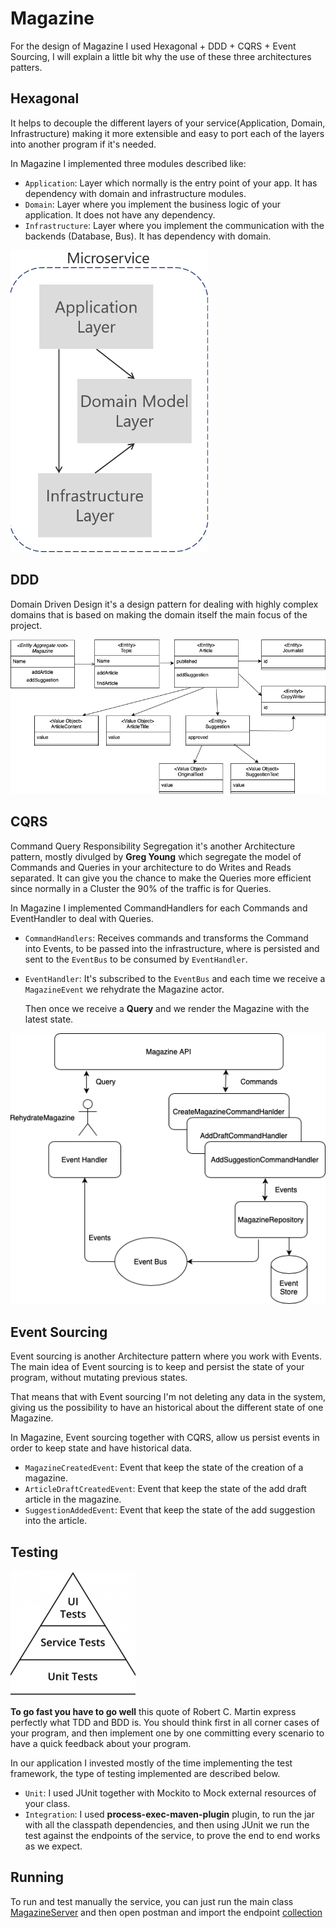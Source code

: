 # Magazine

For the design of Magazine I used Hexagonal + DDD + CQRS + Event Sourcing, I will explain a little bit why the use of these three architectures patters.

## Hexagonal

It helps to decouple the different layers of your service(Application, Domain, Infrastructure) making it more extensible and easy to port each of the layers into another program if it's needed.

In Magazine I implemented three modules described like:

* ```Application```: Layer which normally is the entry point of your app. It has dependency with domain and infrastructure modules.
* ```Domain```: Layer where you implement the business logic of your application. It does not have any dependency.
* ```Infrastructure```: Layer where you implement the communication with the backends (Database, Bus). It has dependency with domain.

![My image](img/ddd.png)
## DDD

Domain Driven Design it's a design pattern for dealing with highly complex domains that is based on making the domain itself the main focus of the project.

![My image](img/ddd_diagram.png)

## CQRS

Command Query Responsibility Segregation it's another Architecture pattern, mostly divulged by **Greg Young** which segregate the model of Commands and Queries
in your architecture to do Writes and Reads separated. It can give you the chance to make the Queries more efficient since normally in a Cluster the 90% of the traffic
is for Queries.
 
In Magazine I implemented CommandHandlers for each Commands and EventHandler to deal with Queries.

* ```CommandHandlers```: Receives commands and transforms the Command into Events, to be passed into the infrastructure,
  where is persisted and sent to the ```EventBus``` to be consumed by ```EventHandler```.
* ```EventHandler```: It's subscribed to the ```EventBus``` and each time we receive a ```MagazineEvent```
  we rehydrate the Magazine actor. 
  
    Then once we receive a **Query** and we render the Magazine with the latest state.

![My image](img/cqrs.png)


## Event Sourcing

Event sourcing is another Architecture pattern where you work with Events. The main idea of Event sourcing is to keep and persist the state of your program, without mutating previous states.

That means that with Event sourcing I'm not deleting any data in the system, giving us the possibility to have an historical about the different state of one Magazine.

In Magazine, Event sourcing together with CQRS, allow us persist events in order to keep state and have historical data.

* ```MagazineCreatedEvent```: Event that keep the state of the creation of a magazine.
* ```ArticleDraftCreatedEvent```: Event that keep the state of the add draft article in the magazine.
* ```SuggestionAddedEvent```: Event that keep the state of the add suggestion into the article.

## Testing

![My image](img/testPyramid.png)

**To go fast you have to go well** this quote of Robert C. Martin express perfectly what TDD and BDD is. You should think first in all corner cases of your program, and then implement
one by one committing every scenario to have a quick feedback about your program.

In our application I invested mostly of the time implementing the test framework, the type of testing implemented are described below.

* ```Unit```: I used JUnit together with Mockito to Mock external resources of your class.
* ```Integration```: I used **process-exec-maven-plugin** plugin, to run the jar with all the classpath dependencies, 
and then using JUnit we run the test against the endpoints of the service, to prove the end to end works as we expect.
  
## Running

To run and test manually the service, you can just run the main class [MagazineServer](App/src/main/kotlin/com/politrons/resources/MagazineServer.kt)
 and then open postman and import the endpoint [collection](postman/Magazine.postman_collection.json)